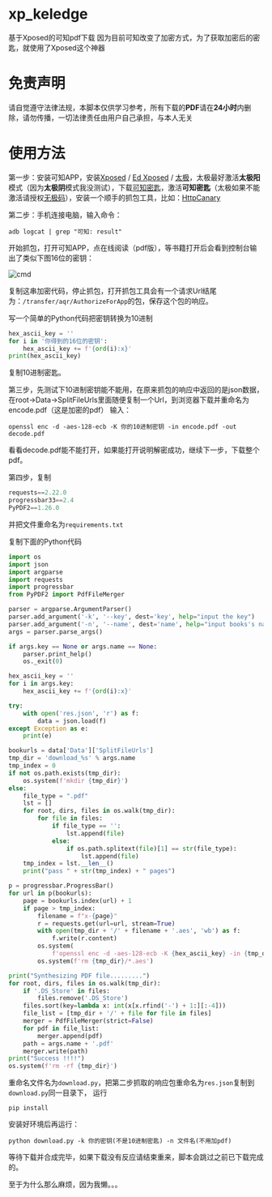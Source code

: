 # xp_keledge
基于Xposed的可知pdf下载
因为目前可知改变了加密方式，为了获取加密后的密匙，就使用了Xposed这个神器

# 免责声明
请自觉遵守法律法规，本脚本仅供学习参考，所有下载的**PDF**请在**24小时**内删除，请勿传播，一切法律责任由用户自己承担，与本人无关

# 使用方法
第一步：安装可知APP，安装[Xposed](https://github.com/rovo89/Xposed) / [Ed Xposed](https://github.com/ElderDrivers/EdXposed) / [太极](https://taichi.cool/zh/)，太极最好激活**太极阳**模式（因为**太极阴**模式我没测试），下载[可知密匙](https://github.com/zzyandzzy/xp_keledge/raw/master/app/release/app-release.apk)，激活**可知密匙**（太极如果不能激活请授权[无极码](https://taichi.cool/zh/doc/how-to-debug.html)），安装一个顺手的抓包工具，比如：[HttpCanary](https://github.com/MegatronKing/HttpCanary)

第二步：手机连接电脑，输入命令：

```
adb logcat | grep "可知: result"
```

开始抓包，打开可知APP，点在线阅读（pdf版），等书籍打开后会看到控制台输出了类似下图16位的密钥：

![cmd](https://github.com/zzyandzzy/xp_keledge/raw/master/images/1.png)

复制这串加密代码，停止抓包，打开抓包工具会有一个请求Url结尾为：`/transfer/aqr/AuthorizeForApp`的包，保存这个包的响应。

写一个简单的Python代码把密钥转换为10进制

```python
hex_ascii_key = ''
for i in '你得到的16位的密钥':
    hex_ascii_key += f'{ord(i):x}'
print(hex_ascii_key)
```

复制10进制密匙。

第三步，先测试下10进制密钥能不能用，在原来抓包的响应中返回的是json数据，在root->Data->SplitFileUrls里面随便复制一个Url，到浏览器下载并重命名为encode.pdf（这是加密的pdf）
输入：

```
openssl enc -d -aes-128-ecb -K 你的10进制密钥 -in encode.pdf -out decode.pdf
```

看看decode.pdf能不能打开，如果能打开说明解密成功，继续下一步，下载整个pdf。

第四步，复制

```python
requests==2.22.0
progressbar33==2.4
PyPDF2==1.26.0
```

并把文件重命名为`requirements.txt`

复制下面的Python代码

```python
import os
import json
import argparse
import requests
import progressbar
from PyPDF2 import PdfFileMerger

parser = argparse.ArgumentParser()
parser.add_argument('-k', '--key', dest='key', help="input the key")
parser.add_argument('-n', '--name', dest='name', help="input books's name")
args = parser.parse_args()

if args.key == None or args.name == None:
    parser.print_help()
    os._exit(0)

hex_ascii_key = ''
for i in args.key:
    hex_ascii_key += f'{ord(i):x}'

try:
    with open('res.json', 'r') as f:
        data = json.load(f)
except Exception as e:
    print(e)

bookurls = data['Data']['SplitFileUrls']
tmp_dir = 'download_%s' % args.name
tmp_index = 0
if not os.path.exists(tmp_dir):
    os.system(f'mkdir {tmp_dir}')
else:
    file_type = ".pdf"
    lst = []
    for root, dirs, files in os.walk(tmp_dir):
        for file in files:
            if file_type == '':
                lst.append(file)
            else:
                if os.path.splitext(file)[1] == str(file_type):
                    lst.append(file)
    tmp_index = lst.__len__()
    print("pass " + str(tmp_index) + " pages")

p = progressbar.ProgressBar()
for url in p(bookurls):
    page = bookurls.index(url) + 1
    if page > tmp_index:
        filename = f"x-{page}"
        r = requests.get(url=url, stream=True)
        with open(tmp_dir + '/' + filename + '.aes', 'wb') as f:
            f.write(r.content)
        os.system(
            f'openssl enc -d -aes-128-ecb -K {hex_ascii_key} -in {tmp_dir}/{filename}.aes -out {tmp_dir}/{filename}.pdf')
        os.system(f'rm {tmp_dir}/*.aes')

print("Synthesizing PDF file.........")
for root, dirs, files in os.walk(tmp_dir):
    if '.DS_Store' in files:
        files.remove('.DS_Store')
    files.sort(key=lambda x: int(x[x.rfind('-') + 1:][:-4]))
    file_list = [tmp_dir + '/' + file for file in files]
    merger = PdfFileMerger(strict=False)
    for pdf in file_list:
        merger.append(pdf)
    path = args.name + '.pdf'
    merger.write(path)
print("Success !!!!")
os.system(f'rm -rf {tmp_dir}')
```

重命名文件名为`download.py`，把第二步抓取的响应包重命名为`res.json`复制到`download.py`同一目录下，
运行

```
pip install
```

安装好环境后再运行：

```
python download.py -k 你的密钥(不是10进制密匙) -n 文件名(不用加pdf)
```

等待下载并合成完毕，如果下载没有反应请结束重来，脚本会跳过之前已下载完成的。

至于为什么那么麻烦，因为我懒。。。
